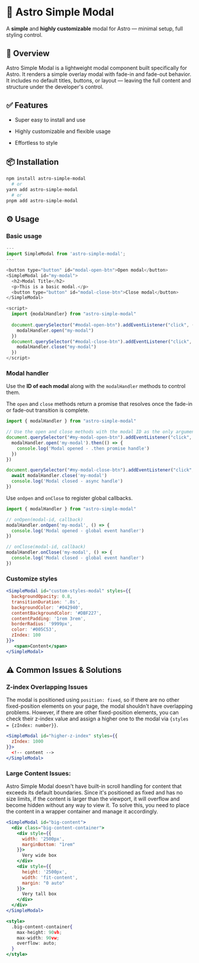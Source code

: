 # 🚀 Astro Simple Modal

A **simple** and **highly customizable** modal for Astro — minimal setup, full styling control.

## 🧾 Overview

Astro Simple Modal is a lightweight modal component built specifically for Astro. It renders a simple overlay modal with fade-in and fade-out behavior. It includes no default titles, buttons, or layout — leaving the full content and structure under the developer's control.

## ✅ Features

- Super easy to install and use

- Highly customizable and flexible usage

- Effortless to style

## 📦 Installation

```bash
npm install astro-simple-modal
  # or
yarn add astro-simple-modal
  # or
pnpm add astro-simple-modal
```

## ⚙️ Usage

### Basic usage

```javascript
---
import SimpleModal from 'astro-simple-modal';
---

<button type="button" id="modal-open-btn">Open modal</button>
<SimpleModal id="my-modal">
  <h2>Modal Title</h2>
  <p>This is a basic modal.</p>
  <button type="button" id="modal-close-btn">Close modal</button>
</SimpleModal>

<script>
  import {modalHandler} from "astro-simple-modal"
  
  document.querySelector("#modal-open-btn").addEventListener("click", () => {
    modalHandler.open("my-modal")
  })
  document.querySelector("#modal-close-btn").addEventListener("click", () => {
    modalHandler.close("my-modal")
  })
</script>
```
### Modal handler

Use the **ID of each modal** along with the `modalHandler` methods to control them.

The `open` and `close` methods return a promise that resolves once the fade-in or fade-out transition is complete.

```javascript
import { modalHandler } from "astro-simple-modal"

// Use the open and close methods with the modal ID as the only argument
document.querySelector("#my-modal-open-btn").addEventListener("click", () => {
  modalHandler.open('my-modal').then(() => {
    console.log('Modal opened - .then promise handle')
  })
})

document.querySelector("#my-modal-close-btn").addEventListener("click", async () => {
  await modalHandler.close('my-modal')
  console.log('Modal closed - async handle')
})
```

Use `onOpen` and `onClose` to register global callbacks.

```javascript
import { modalHandler } from "astro-simple-modal"

// onOpen(modal-id, callback)
modalHandler.onOpen('my-modal', () => {
  console.log('Modal opened - global event handler')
})

// onClose(modal-id, callback)
modalHandler.onClose('my-modal', () => {
  console.log('Modal closed - global event handler')
})
```

### Customize styles

```jsx
<SimpleModal id="custom-styles-modal" styles={{
  backgroundOpacity: 0.8,
  transitionDuration: '.8s',
  backgroundColor: '#042940',
  contentBackgroundColor: '#DBF227',
  contentPadding: '1rem 3rem',
  borderRadius: '9999px',
  color: '#005C53',
  zIndex: 100
}}>
   <span>Content</span>
</SimpleModal>
```

## ⚠️ Common Issues & Solutions

### Z-index Overlapping Issues
The modal is positioned using `position: fixed`, so if there are no other fixed-position elements on your page, the modal shouldn't have overlapping problems. However, if there are other fixed-position elements, you can check their z-index value and assign a higher one to the modal via `{styles = {zIndex: number}}`.

```jsx
<SimpleModal id="higher-z-index" styles={{
  zIndex: 1000
}}>
  <!-- content -->
</SimpleModal>
```

### Large Content Issues:

Astro Simple Modal doesn't have built-in scroll handling for content that exceeds its default boundaries. Since it's positioned as fixed and has no size limits, if the content is larger than the viewport, it will overflow and become hidden without any way to view it. To solve this, you need to place the content in a wrapper container and manage it accordingly.

```jsx
<SimpleModal id="big-content">
  <div class="big-content-container">
    <div style={{
      width: '2500px',
      marginBottom: "1rem"
    }}>
      Very wide box
    </div>
    <div style={{
      height: '2500px',
      width: 'fit-content',
      margin: "0 auto"
    }}>
      Very tall box
    </div>
  </div>
</SimpleModal>

<style>
  .big-content-container{
    max-height: 90vh;
    max-width: 90vw;
    overflow: auto;
  }
</style>
```